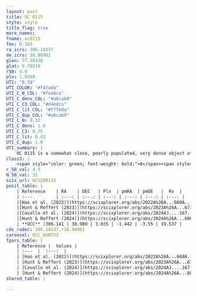 ```yaml
---
layout: post
title: OC 0115
style: style
title_flag: true
more_names: 
fname: oc0115
fov: 0.163
ra_icrs: 306.14137
de_icrs: 38.98901
glon: 77.38436
glat: 0.79219
r50: 4.9
plx: 1.0348
UTI: "0.58"
UTI_COLOR: "#f4fada"
UTI_C_N_COL: "#fee6ca"
UTI_C_dens_COL: "#a6cab9"
UTI_C_C3_COL: "#d4edca"
UTI_C_lit_COL: "#fff6da"
UTI_C_dup_COL: "#a6cab9"
UTI_C_N: 0.32
UTI_C_dens: 1.0
UTI_C_C3: 0.75
UTI_C_lit: 0.42
UTI_C_dup: 1.0
UTI_summary: |
    OC 0115 is a somewhat close, poorly populated, very dense object of high C3 quality. It was recently reported in the literature.
class3: |
    <span style="color: green; font-weight: bold;">A</span><span style="color: #FFC300; font-weight: bold;">B</span>
r_50_val: 4.9
N_50_val: 32
scix_url: OC%200115
posit_table: |
    | Reference    | RA    | DEC   | Plx  | pmRA  | pmDE   |  Rv  |
    | :---         | :---: | :---: | :---: | :---: | :---: | :---: |
    |[Hao et al. (2022)](https://scixplorer.org/abs/2022A%26A...660A...4H) | 306.162 | 39.01 | 1.056 | -1.379 | -3.686 | -- |
    |[Hunt & Reffert (2023)](https://scixplorer.org/abs/2023A%26A...673A.114H) | 306.139 | 39.011 | 1.012 | -1.487 | -3.545 | -1.99 |
    |[Cavallo et al. (2024)](https://scixplorer.org/abs/2024AJ....167...12C) | 306.147 | 39.041 | 1.017 | -- | -- | -- |
    |[Hunt & Reffert (2024)](https://scixplorer.org/abs/2024A%26A...686A..42H) | 306.139 | 39.011 | 1.012 | -1.487 | -3.545 | -1.99 |
    | **UCC** |306.141 | 38.989 | 1.035 | -1.442 | -3.55 | 19.537 | 
cds_radec: 306.14137,+38.98901
carousel: UCC_HUNT23
fpars_table: |
    | Reference |  Values |
    | :---  |  :---:  |
    | [Hao et al. (2022)](https://scixplorer.org/abs/2022A%26A...660A...4H) | `AG=3.56, age=6.9, Z=0.028` |
    | [Hunt & Reffert (2023)](https://scixplorer.org/abs/2023A%26A...673A.114H) | `AV50=2.793, diffAV50=2.126, MOD50=9.916, logAge50=7.357` |
    | [Cavallo et al. (2024)](https://scixplorer.org/abs/2024AJ....167...12C) | `AV50=2.02, dMod50=12.81, logAge50=9.14, [Fe/H]50=-0.28` |
    | [Hunt & Reffert (2024)](https://scixplorer.org/abs/2024A%26A...686A..42H) | `MassJ=335.926` |
shared_table: |
    
---
```

